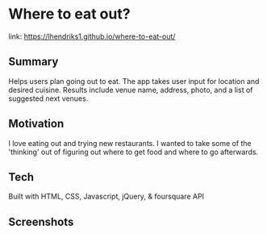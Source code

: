 # Where to eat out?

link: https://lhendriks1.github.io/where-to-eat-out/

## Summary
Helps users plan going out to eat. The app takes user input for location and desired cuisine. Results include venue name, address, photo, and a list of suggested next venues.

## Motivation
I love eating out and trying new restaurants. I wanted to take some of the 'thinking' out of figuring out where to get food and where to go afterwards.

## Tech
Built with HTML, CSS, Javascript, jQuery, & foursquare API

## Screenshots

